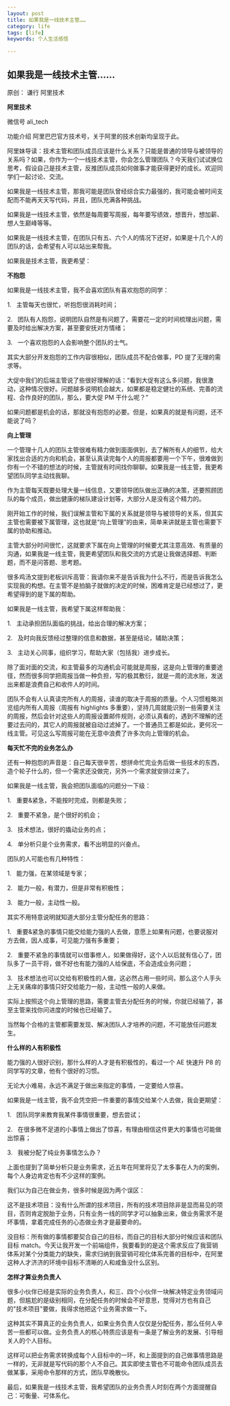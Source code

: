 ```yaml
---
layout: post
title: 如果我是一线技术主管……
category: life
tags: [life]
keywords: 个人生活感悟

---
```



 

## 如果我是一线技术主管……

 原创： 谦行 <a id="js_name"></a>阿里技术

 **阿里技术** 

微信号 ali_tech

功能介绍 阿里巴巴官方技术号，关于阿里的技术创新均呈现于此。

阿里妹导读：技术主管和团队成员应该是什么关系？只能是普通的领导与被领导的关系吗？如果，你作为一个一线技术主管，你会怎么管理团队？今天我们试试换位思考，假设自己是技术主管，反推团队成员如何做事才能获得更好的成长。欢迎同学们一起讨论、交流。

如果我是一线技术主管，那我可能是团队曾经综合实力最强的，我可能会被时间支配而不能再天天写代码，并且，团队充满各种挑战。

如果我是一线技术主管，依然是每周要写周报，每年要写绩效，想晋升，想加薪、想人生巅峰等等。

如果我是一线技术主管，在团队只有五、六个人的情况下还好，如果是十几个人的团队的话，会希望有人可以站出来帮我。

如果我是技术主管，我更希望：

**不抱怨**

如果我是一线技术主管，我不会喜欢团队有喜欢抱怨的同学：

1.   主管每天也很忙，听抱怨很消耗时间；

2.   团队有人抱怨，说明团队自然是有问题了，需要花一定的时间梳理出问题，需要及时给出解决方案，甚至要安抚对方情绪；

3.   一个喜欢抱怨的人会影响整个团队的士气。

其实大部分开发抱怨的工作内容很相似，团队成员不配合做事，PD 提了无理的需求等。

大促中我们的后端主管说了些很好理解的话：“看到大促有这么多问题，我很激动，这种情况很好。问题越多说明机会越大，如果都是稳定健壮的系统、完善的流程、合作良好的团队，那么，要大促 PM 干什么呢？”

如果问题都是机会的话，那就没有抱怨的必要。但是，如果真的就是有问题，还不能说了吗？

**向上管理**

一个管理十几人的团队主管很难有精力做到面面俱到，去了解所有人的细节，给大家找出合适的方向和机会，甚至认真读完每个人的周报都要用一个下午，很难做到你有一个不错的想法的时候，主管就有时间找你聊聊。如果我是一线主管，我更希望团队同学主动找我聊。

作为主管每天既要处理大量一线信息，又要领导团队做出正确的决策，还要照顾团队的每个成员，做出健康的梯队建设计划等，大部分人是没有这个精力的。

刚开始工作的时候，我们误解主管和下属的关系就是领导与被领导的关系，但其实主管也需要被下属管理，这也就是“向上管理”的由来，简单来讲就是主管也需要下属的协助和推动。

主管大部分时间很忙，这就要求下属在向上管理的时候要尤其注意高效、有质量的沟通，如果我是一线主管，我更希望团队和我交流的方式是让我做选择题、判断题，而不是问答题、思考题。

很多鸡汤文提到老板训斥高管：我请你来不是告诉我为什么不行，而是告诉我怎么实现我的构想。在主管不是拍脑子就做的决定的时候，困难肯定是已经想过了，更希望得到的是下属的帮助。

如果我是一线主管，我希望下属这样帮助我：

1.   主动承担团队面临的挑战，给出合理的解决方案；

2.   及时向我反馈经过整理的信息和数据，甚至是结论，辅助决策；

3.   主动关心同事，组织学习，帮助大家（包括我）进步成长。

除了面对面的交流，和主管最多的沟通机会可能就是周报，这是向上管理的重要途径，然而很多同学把周报当做一种负担，写的极其敷衍，就是一周的流水账，发送出来都是浪费自己和收件人的时间。

团队不会有人认真读完所有人的周报，读谁的取决于周报的质量。个人习惯粗略浏览组内所有人周报（周报有 highlights 多重要），坚持几周就能识别一些需要关注的周报，然后会针对这些人的周报设置邮件规则，必须认真看的，遇到不理解的还要过去问的，其它人的周报就被自动过滤掉了。一个普通员工都是如此，更何况一线主管。可见这么写周报可能在无意中浪费了许多次向上管理的机会。

**每天忙不完的业务怎么办**

还有一种抱怨的声音是：自己每天很辛苦，想拼命忙完业务后做一些技术的东西，造个轮子什么的，但一个需求还没做完，另外一个需求就安排过来了。

如果我是一线主管，我会把团队面临的问题分一下级：

1.   重要&紧急，不能按时完成，则都是失败；

2.   重要不紧急，是个很好的机会；

3.   技术想法，很好的撬动业务的点；

4.   单分析只是个业务需求，看不出明显的兴奋点。

团队的人可能也有几种特性：

1.   能力强，在某领域是专家；

2.   能力一般，有潜力，但是非常有积极性；

3.   能力一般，主动性一般。

其实不用特意说明就知道大部分主管分配任务的思路：

1.   重要&紧急的事情只能交给能力强的人去做，意愿上如果有问题，也要说服对方去做，因人成事，可见能力强有多重要；

2.   重要不紧急的事情就可以借事修人，如果做得好，这个人以后就有信心了，团队多了一员干将，做不好也有能力强的人给保底，不会造成业务问题；

3.   技术想法也可以交给有积极性的人做，这必然占用一些时间，那么这个人手头上无关痛痒的事情只好交给能力一般，主动性一般的人来做。

实际上按照这个向上管理的思路，需要主管去分配任务的时候，你就已经输了，甚至主管来找你问进度的时候也已经输了。

当然每个合格的主管都需要发现、解决团队人才培养的问题，不可能放任问题发生。

**什么样的人有积极性**

能力强的人很好识别，那什么样的人才是有积极性的，看过一个 AE 快速升 P8 的同学写的文章，他有个很好的习惯。

无论大小难易，永远不满足于做出来指定的事情，一定要给人惊喜。

如果我是一线主管，我不会凭空把一件重要的事情交给某个人去做，我会更期望：

1.   团队同学来教育我某件事情很重要，想去尝试；

2.   在很多微不足道的小事情上做出了惊喜，有理由相信这件更大的事情也可能做出惊喜；

3.   我被分配了纯业务事情怎么办？

上面也提到了简单分析只是业务需求，近五年在阿里将见了太多事在人为的案例，每个人身边肯定也有不少这样的案例。

我们以为自己在做业务，很多时候是因为两个误区：

这不是技术项目：没有什么所谓的技术项目，所有的技术项目除非是显而易见的项目，否则肯定脱胎于业务，只有业务一线的同学才可以抽象出来，做业务需求不是坏事情，拿着完成任务的心态做业务才是最要命的。

没目标：所有做的事情都要契合自己的目标，而自己的目标大部分时候应该和团队目标 match。今天让我开发一个前端组件，我要看到的是这个需求反应了我营销体系对某个分类能力的缺失，需求归纳到我营销可视化体系完善的目标中，在阿里这种人才济济的环境中目标不清晰的人和咸鱼没什么区别。

**怎样才算业务负责人**

很多小伙伴已经是实际的业务负责人，和三、四个小伙伴一块解决特定业务领域问题，但尴尬的是级别相同，在分配任务的时候会不好意思，觉得对方也有自己的"技术项目"要做，我得求他把这个业务需求做一下。

这种其实不算真正的业务负责人，如果业务负责人仅仅是分配任务，那么任何人辛苦一些都可以做。业务负责人的核心特质应该是有一条是了解业务的发展、引导相关人的个人目标。

这样可以把业务需求转换成每个人目标中的一环，和上面提到的自己做事情思路是一样的，无非就是写代码的那个人不自己。其实即使主管也不可能命令团队成员去做某事，采用命令那样的方式，团队早晚散伙。

最后，如果我是一线技术主管，我希望团队的业务负责人时刻在两个方面提醒自己：可衡量、可体系化。

